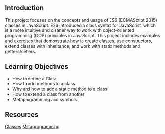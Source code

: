 ## Introduction

This project focuses on the concepts and usage of ES6 (ECMAScript 2015) classes in JavaScript. ES6 introduced a class syntax for JavaScript, which is a more intuitive and cleaner way to work with object-oriented programming (OOP) principles in JavaScript. This project includes examples and exercises that demonstrate how to create classes, use constructors, extend classes with inheritance, and work with static methods and getters/setters.

## Learning Objectives
 
* How to define a Class
* How to add methods to a class
* Why and how to add a static method to a class
* How to extend a class from another
* Metaprogramming and symbols

## Resources
[Classes](https://intranet.alxswe.com/rltoken/ke2dSL31JbpAUBW0qWE9WA)
[Metaprogramming](https://intranet.alxswe.com/rltoken/6OgF5QGbYclp_cwATfq-0g)

